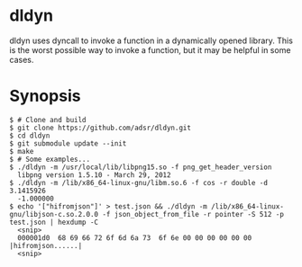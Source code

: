 dldyn
=====

dldyn uses dyncall to invoke a function in a dynamically opened library. This
is the worst possible way to invoke a function, but it may be helpful in some
cases.

Synopsis
========

    $ # Clone and build
    $ git clone https://github.com/adsr/dldyn.git
    $ cd dldyn
    $ git submodule update --init
    $ make
    $ # Some examples...
    $ ./dldyn -m /usr/local/lib/libpng15.so -f png_get_header_version
      libpng version 1.5.10 - March 29, 2012
    $ ./dldyn -m /lib/x86_64-linux-gnu/libm.so.6 -f cos -r double -d 3.1415926
      -1.000000
    $ echo '["hifromjson"]' > test.json && ./dldyn -m /lib/x86_64-linux-gnu/libjson-c.so.2.0.0 -f json_object_from_file -r pointer -S 512 -p test.json | hexdump -C
      <snip>
      000001d0  68 69 66 72 6f 6d 6a 73  6f 6e 00 00 00 00 00 00  |hifromjson......|
      <snip>
